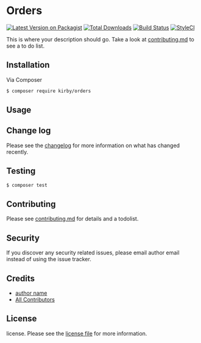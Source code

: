# Orders

[![Latest Version on Packagist][ico-version]][link-packagist]
[![Total Downloads][ico-downloads]][link-downloads]
[![Build Status][ico-travis]][link-travis]
[![StyleCI][ico-styleci]][link-styleci]

This is where your description should go. Take a look at [contributing.md](contributing.md) to see a to do list.

## Installation

Via Composer

``` bash
$ composer require kirby/orders
```

## Usage

## Change log

Please see the [changelog](changelog.md) for more information on what has changed recently.

## Testing

``` bash
$ composer test
```

## Contributing

Please see [contributing.md](contributing.md) for details and a todolist.

## Security

If you discover any security related issues, please email author email instead of using the issue tracker.

## Credits

- [author name][link-author]
- [All Contributors][link-contributors]

## License

license. Please see the [license file](license.md) for more information.

[ico-version]: https://img.shields.io/packagist/v/kirby/orders.svg?style=flat-square
[ico-downloads]: https://img.shields.io/packagist/dt/kirby/orders.svg?style=flat-square
[ico-travis]: https://img.shields.io/travis/kirby/orders/master.svg?style=flat-square
[ico-styleci]: https://styleci.io/repos/12345678/shield

[link-packagist]: https://packagist.org/packages/kirby/orders
[link-downloads]: https://packagist.org/packages/kirby/orders
[link-travis]: https://travis-ci.org/kirby/orders
[link-styleci]: https://styleci.io/repos/12345678
[link-author]: https://github.com/kirby
[link-contributors]: ../../contributors
